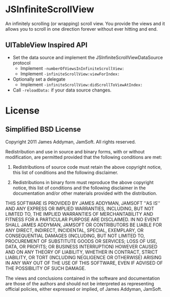 JSInfiniteScrollView
====================

An infinitely scrolling (or wrapping) scroll view. You provide the views and it allows you to scroll in one direction forever without ever hitting and end.

UITableView Inspired API
------------------------

- Set the data source and implement the JSInfiniteScrollViewDataSource protocol
	- Implement `-numberOfViewsInInfiniteScrollView:`
	- Implement `-infiniteScrollView:viewForIndex:`
- Optionally set a delegate
	- Implement `-infiniteScrollView:didScrollToViewAtIndex:`
- Call `-reloadData:` if your data source changes.

License
=======

Simplified BSD License
----------------------

Copyright 2011 James Addyman, JamSoft. All rights reserved.

Redistribution and use in source and binary forms, with or without modification, are
permitted provided that the following conditions are met:

   1. Redistributions of source code must retain the above copyright notice, this list of
      conditions and the following disclaimer.

   2. Redistributions in binary form must reproduce the above copyright notice, this list
      of conditions and the following disclaimer in the documentation and/or other materials
      provided with the distribution.

THIS SOFTWARE IS PROVIDED BY JAMES ADDYMAN, JAMSOFT ''AS IS'' AND ANY EXPRESS OR IMPLIED
WARRANTIES, INCLUDING, BUT NOT LIMITED TO, THE IMPLIED WARRANTIES OF MERCHANTABILITY AND
FITNESS FOR A PARTICULAR PURPOSE ARE DISCLAIMED. IN NO EVENT SHALL JAMES ADDYMAN, JAMSOFT OR
CONTRIBUTORS BE LIABLE FOR ANY DIRECT, INDIRECT, INCIDENTAL, SPECIAL, EXEMPLARY, OR
CONSEQUENTIAL DAMAGES (INCLUDING, BUT NOT LIMITED TO, PROCUREMENT OF SUBSTITUTE GOODS OR
SERVICES; LOSS OF USE, DATA, OR PROFITS; OR BUSINESS INTERRUPTION) HOWEVER CAUSED AND ON
ANY THEORY OF LIABILITY, WHETHER IN CONTRACT, STRICT LIABILITY, OR TORT (INCLUDING
NEGLIGENCE OR OTHERWISE) ARISING IN ANY WAY OUT OF THE USE OF THIS SOFTWARE, EVEN IF
ADVISED OF THE POSSIBILITY OF SUCH DAMAGE.

The views and conclusions contained in the software and documentation are those of the
authors and should not be interpreted as representing official policies, either expressed
or implied, of James Addyman, JamSoft.